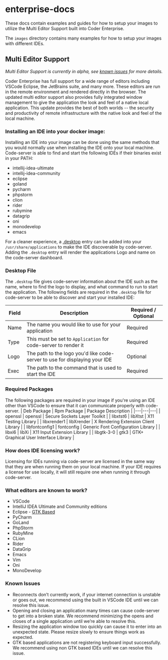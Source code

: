 # enterprise-docs

These docs contain examples and guides for how to setup your images to utilize
the Multi Editor Support built into Coder Enterprise.

The `images` directory contains many examples for how to setup your images
with different IDEs.

## Multi Editor Support
*Multi Editor Support is currently in alpha, see [known issues](#known-issues) for more details.*

Coder Enterprise has full support for a wide range of editors including VSCode
Eclipse, the JetBrains suite, and many more. These editors are run in the remote
environment and rendered directly in the browser. The updated multi editor support
also provides fully integrated window management to give the application the look
and feel of a native local application. This update provides the best of both
worlds -- the security and productivity of remote infrastructure with the native look
and feel of the local machine.

### Installing an IDE into your docker image:
Installing an IDE into your image can be done using the same methods that you would
normally use when installing the IDE onto your local machine. Code-server is able to
find and start the following IDEs if their binaries exist in your PATH:
- intellij-idea-ultimate
- intellij-idea-community
- eclipse
- goland
- pycharm
- phpstorm
- clion
- rider
- rubymine
- datagrip
- oni
- monodevelop
- emacs

For a cleaner experience, a [.desktop]() entry can be added into your
`/usr/share/applications` to make the IDE discoverable by code-server. Adding the `.desktop`
entry will render the applications Logo and name on the code-server dashboard.

### Desktop File
The `.desktop` file gives code-server information about the IDE such as the name,
where to find the logo to display, and what command to run to start the application.
The following fields are required in the `.desktop` file for code-server to be able
to discover and start your installed IDE:

| Field  | Description  | Required / Optional  |
|---|---|---|
| Name  | The name you would like to use for your application | Required  |
| Type  | This must be set to `Application` for code-server to render it  | Required  |
| Logo  | The path to the logo you'd like code-server to use for displaying your IDE  | Optional  |
| Exec  | The path to the command that is used to start the IDE  | Required  |

### Required Packages
The following packages are required in your image if you're using an IDE other than VSCode
to ensure that it can communicate properly with code-server.
| Deb Package  | Rpm Package  | Package Description  |
|---|---|---|
| openssl | openssl | Secure Sockets Layer Toolkit |
| libxtst6 | libXtst | X11 Testing Library |
| libxrender1 | libXrender | X Rendering Extension Client Library |
| libfontconfig1 | fontconfig | Generic Font Configuration Library |
| libxi6 | libXi | X11 Input Extension Library |
| libgtk-3-0 | gtk3 | GTK+ Graphical User Interface Library |

### How does IDE licensing work?
Licensing for IDEs running via code-server are licensed in the same way that they are
when running them on your local machine. If your IDE requires a license for use locally,
it will still require one when running it through code-server.

### What editors are known to work?
- VSCode
- IntelliJ IDEA Ultimate and Community editions
- Eclipse - [GTK Based](#known-issues)
- PyCharm
- GoLand
- PhpStorm
- RubyMine
- CLion
- Rider
- DataGrip
- Emacs
- Vim
- Oni
- MonoDevelop

### Known Issues
- Reconnects don’t currently work, if your internet connection is unstable or goes out,
we recommend using the built in VSCode IDE until we can resolve this issue.
- Opening and closing an application many times can cause code-server to get into a broken
state. We recommend minimizing the opens and closes of a single application until we’re able
to resolve this.
- Resizing the application window too quickly can cause it to enter into an unexpected state.
Please resize slowly to ensure things work as expected.
- GTK based applications are not registering keyboard input successfully. We recommend using
non GTK based IDEs until we can resolve this issue.